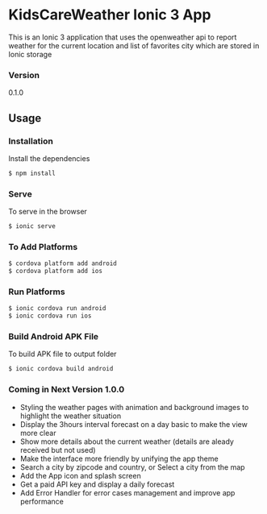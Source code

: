 
# KidsCareWeather Ionic 3 App

This is an Ionic 3 application that uses the openweather api to report weather for the current location and list of favorites city which are stored in Ionic storage

### Version
0.1.0

## Usage


### Installation

Install the dependencies

```sh
$ npm install
```

### Serve
To serve in the browser

```sh
$ ionic serve
```

### To Add Platforms
```sh
$ cordova platform add android
$ cordova platform add ios
```

### Run Platforms

```sh
$ ionic cordova run android
$ ionic cordova run ios
```

### Build Android APK File
To build APK file to output folder

```sh
$ ionic cordova build android
```
### Coming in Next Version 1.0.0

- Styling the weather pages with animation and background images to highlight the weather situation
- Display the 3hours interval forecast on a day basic to make the view more clear
- Show more details about the current weather (details are aleady received but not used) 
- Make the interface more friendly by unifying the app theme 
- Search a city by zipcode and country, or Select a city from the map
- Add the App icon and splash screen
- Get a paid API key and display a daily forecast
- Add Error Handler for error cases management and improve app performance

